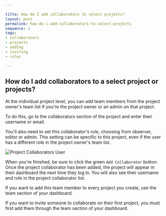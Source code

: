```yaml
---

title: How do I add collaborators to select projects?
layout: post
permalink: how-do-i-add-collaborators-to-select-projects
sequence: 1
tags:
- collaborators
- projects
- adding
- inviting
- roles

---
```


## How do I add collaborators to a select project or projects? 

At the individual project level, you can add team members from the project owner's team list if you're the project owner or an admin on that project.

To do this, go to the collaborators section of the project and enter their username or email. 

You'll also need to set this collaborator's role, choosing from observer, editor or admin. This setting can be specific to this project, even if the user has a different role in the project owner's team list. 

![Project Collaborators User](https://s3.amazonaws.com/beegit-images/helpImages/project-collaborators-user.png) 

When you're finished, be sure to click the green `Add Collaborator` button. Once the project collaborator has been added, the project will appear in their dashboard the next time they log in. You will also see their username and role in the project collaborator list. 

If you want to add this team member to every project you create, use the team section of your dashboard. 

If you want to invite someone to collaborate on their first project, you must first add them through the team section of your dashboard. 
